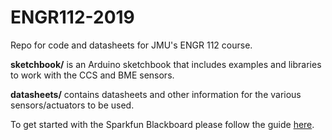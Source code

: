 # ENGR112-2019
Repo for code and datasheets for JMU's ENGR 112 course.

**sketchbook/** is an Arduino sketchbook that includes examples and libraries to work with the CCS and BME sensors.

**datasheets/** contains datasheets and other information for the various sensors/actuators to be used.

To get started with the Sparkfun Blackboard please follow the guide [here](guides/IntroArduino.pdf).

